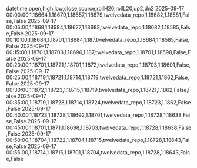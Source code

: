 datetime,open,high,low,close,source,rollH20,rollL20,up2,dn2
2025-09-17 00:00:00,1.18664,1.18679,1.18657,1.18679,twelvedata_repo,1.18682,1.18581,False,False
2025-09-17 00:05:00,1.1868,1.18684,1.18677,1.18683,twelvedata_repo,1.18682,1.18585,False,False
2025-09-17 00:10:00,1.18684,1.18701,1.18684,1.187,twelvedata_repo,1.18684,1.18585,False,False
2025-09-17 00:15:00,1.18701,1.18703,1.18696,1.187,twelvedata_repo,1.18701,1.18598,False,False
2025-09-17 00:20:00,1.18701,1.18721,1.18701,1.1872,twelvedata_repo,1.18703,1.18601,False,False
2025-09-17 00:25:00,1.18719,1.18721,1.18714,1.18719,twelvedata_repo,1.18721,1.1862,False,False
2025-09-17 00:30:00,1.1872,1.18723,1.18715,1.18719,twelvedata_repo,1.18721,1.1862,False,False
2025-09-17 00:35:00,1.18719,1.18728,1.18714,1.18724,twelvedata_repo,1.18723,1.1862,False,False
2025-09-17 00:40:00,1.18723,1.18728,1.18692,1.18701,twelvedata_repo,1.18728,1.18638,False,False
2025-09-17 00:45:00,1.18701,1.1871,1.18698,1.18703,twelvedata_repo,1.18728,1.18638,False,False
2025-09-17 00:50:00,1.18704,1.18722,1.18704,1.18715,twelvedata_repo,1.18728,1.18643,False,False
2025-09-17 00:55:00,1.18714,1.18715,1.18701,1.18704,twelvedata_repo,1.18728,1.18643,False,False
